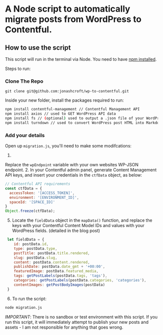 # A Node script to automatically migrate posts from WordPress to Contentful.



## How to use the script

This script will run in the terminal via Node. You need to have [npm installed]('https://www.npmjs.com/get-npm').

Steps to run:
### Clone The Repo

`git clone git@github.com:jonashcroft/wp-to-contentful.git`

Inside your new folder, install the packages required to run:

```bash
npm install contentful-management // Contentful Management API
npm install axios // used to GET WordPress API data
npm install fs // (optional) used to output a .json file of your WordPress posts.
npm install turndown // used to convert WordPress post HTML into Markdown.
```

### Add your details

Open up `migration.js`, you'll need to make some modifcations:

1. 
Replace the `wpEndpoint` variable with your own websites WP-JSON endpoint.
2. In your Contentful admin panel, generate Content Management API keys, and insert your credentials in the `ctfData` object, as below:
```javascript
// Contentful API requirements
const ctfData = {
  accessToken: '[ACCESS_TOKEN]',
  environment: '[ENVIRONMENT_ID]',
  spaceId: '[SPACE_ID]'
}
Object.freeze(ctfData);
```
5. Locate the `fieldData` object in the  `mapData()` function, and replace the keys with your Contentful Content Model IDs and values with your WordPress fields. (detailed in the blog post)
```javascript
 let fieldData = {
    id: postData.id,
    type: postData.type,
    postTitle: postData.title.rendered,
    slug: postData.slug,
    content: postData.content.rendered,
    publishDate: postData.date_gmt + '+00:00',
    featuredImage: postData.featured_media,
    tags: getPostLabels(postData.tags, 'tags'),
    categories: getPostLabels(postData.categories, 'categories'),
    contentImages: getPostBodyImages(postData)
 }
```
6. To run the script:

```bash
node migration.js
```

*IMPORTANT*: There is no sandbox or test environment with this script. If you run this script, it will immediately attempt to publish your new posts and assets - I am not responsible for anything that goes wrong.